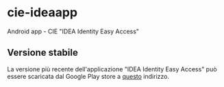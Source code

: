 # cie-ideaapp
Android app - CIE "IDEA Identity Easy Access"

## Versione stabile
La versione più recente dell'applicazione "IDEA Identity Easy Access" può essere scaricata dal Google Play store a [questo](https://play.google.com/store/apps/details?id=it.ipzs.nfccardreader&hl=it) indirizzo.
